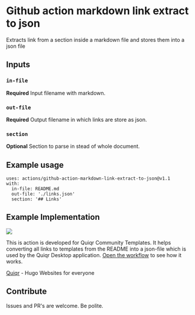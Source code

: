 # Github action markdown link extract to json

Extracts link from a section inside a markdown file and stores them into a json file

## Inputs

### `in-file`

**Required** Input filename with markdown.

### `out-file`

**Required** Output filename in which links are store as json.

### `section`

**Optional** Section to parse in stead of whole document.

## Example usage

```
uses: actions/github-action-markdown-link-extract-to-json@v1.1
with:
  in-file: README.md
  out-file: './links.json'
  section: '## Links'
```

## Example Implementation

<a href="https://github.com/quiqr/quiqr-community-templates"><img src="https://quiqr.org/quir-community-templates-badge.svg" /></a>

This is action is developed for Quiqr Community Templates. It helps converting all links to templates from the README into a json-file which is used by the Quiqr Desktop application. [Open the workflow](https://github.com/quiqr/quiqr-community-templates/blob/main/.github/workflows/generate-json.yml) to see how it works.

[Quiqr](https://quiqr.org) - Hugo Websites for everyone

## Contribute

Issues and PR's are welcome. Be polite.
